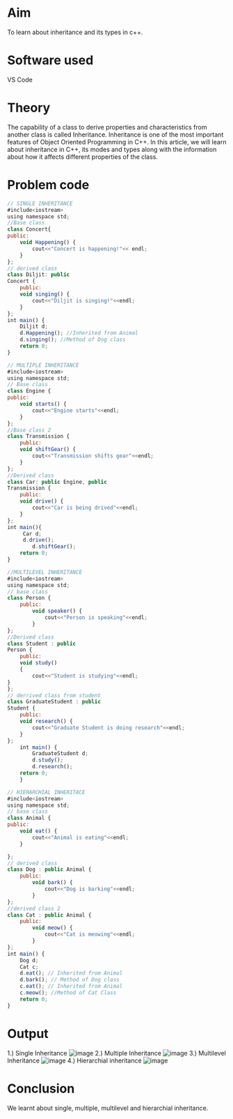 # Aim
To learn about inheritance and its types in c++.

# Software used
VS Code

# Theory
The capability of a class to derive properties and characteristics from another class is called Inheritance. Inheritance is one of the most important features of Object Oriented Programming in C++. In this article, we will learn about inheritance in C++, its modes and types along with the information about how it affects different properties of the class.

# Problem code
``` javascript
// SINGLE INHERITANCE
#include<iostream>
using namespace std;
//Base class
class Concert{
public:
    void Happening() {
        cout<<"Concert is happening!"<< endl;
    }
};
// derived class
class Diljit: public
Concert {
    public:
    void singing() {
        cout<<"Diljit is singing!"<<endl;
    }
};
int main() {
    Diljit d;
    d.Happening(); //Inherited from Animal
    d.singing(); //Method of Dog class
    return 0;
}

// MULTIPLE INHERITANCE
#include<iostream>
using namespace std;
// Base class
class Engine {
public:
    void starts() {
        cout<<"Engine starts"<<endl;
    }
};
//Base class 2
class Transmission {
    public:
    void shiftGear() {
        cout<<"Transmission shifts gear"<<endl;
    }
};
//Derived class
class Car: public Engine, public
Transmission {
    public:
    void drive() {
        cout<<"Car is being drived"<<endl;
    }
};
int main(){
     Car d;
     d.drive();
        d.shiftGear(); 
    return 0;
}

//MULTILEVEL INHERITANCE
#include<iostream>
using namespace std;
// base class
class Person {
    public:
        void speaker() {
            cout<<"Person is speaking"<<endl;
        }
};
//Derived class
class Student : public
Person {
    public:
    void study() 
    {
        cout<<"Student is studying"<<endl;
}
};
// derrived class from student
class GraduateStudent : public
Student {
    public:
    void research() {
        cout<<"Graduate Student is doing research"<<endl;
    }
};
    int main() {
        GraduateStudent d;
        d.study();
        d.research();
    return 0;
    }

// HIERARCHIAL INHERITACE
#include<iostream>
using namespace std;
// base class
class Animal {
public:
    void eat() {
        cout<<"Animal is eating"<<endl;
    }

};
// derived class
class Dog : public Animal {
    public:
        void bark() {
            cout<<"Dog is barking"<<endl;
        }
};
//derived class 2
class Cat : public Animal {
    public:
        void meow() {
            cout<<"Cat is meowing"<<endl;
        }
};
int main() {
    Dog d;
    Cat c;
    d.eat(); // Inherited from Animal
    d.bark(); // Method of Dog class
    c.eat(); // Inherited from Animal
    c.meow(); //Method of Cat Class
    return 0;
}

```


# Output
1.) Single Inheritance
![image](https://github.com/user-attachments/assets/3f0e7eaa-f945-4a46-a3e5-61689cc22f97)
2.) Multiple Inheritance
![image](https://github.com/user-attachments/assets/fca46f58-97ac-403d-98c6-fcea9595c950)
3.) Multilevel Inheritance
![image](https://github.com/user-attachments/assets/b91fafa4-5807-4b9a-9600-f58a583e333c)
4.) Hierarchial inheritance
![image](https://github.com/user-attachments/assets/e1cd77e9-a626-408f-a862-560f89adf6dd)


# Conclusion
We learnt about single, multiple, multilevel and hierarchial inheritance.
